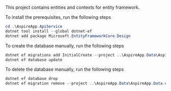 This project contains entities and contexts for entity framework.

To install the prerequisites, run the following steps

```powershell
cd .\AspireApp.ApiService
dotnet tool install --global dotnet-ef
dotnet add package Microsoft.EntityFrameworkCore.Design
```


To create the database manually, run the following steps

```powershell
dotnet ef migrations add InitialCreate --project ..\AspireApp.Data\AspireApp.Data.csproj --verbose
dotnet ef database update
```

To delete the database manually, run the following steps

```powershell
dotnet ef database drop
dotnet ef migration remove --project ..\AspireApp.Data\AspireApp.Data.csproj --verbose
```